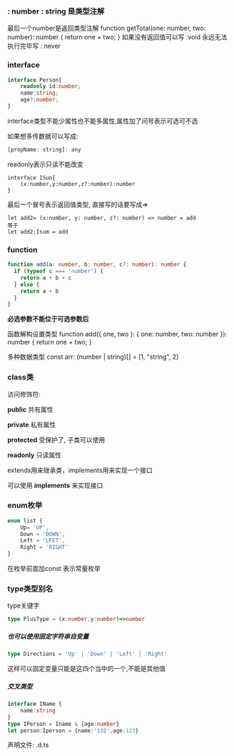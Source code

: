 ### : number   : string   是类型注解

最后一个number是返回类型注解
function getTotal(one: number, two: number): number {
  return one + two;
}
如果没有返回值可以写 :void
永远无法执行完毕写 : never



### interface

```typescript
interface Person{
    readonly id:number;
	name:string;
	age?:number;
}
```

interface类型不能少属性也不能多属性,属性加了问号表示可选可不选

如果想多传数据可以写成:

```javascript
[propName: string]: any
```

readonly表示只读不能改变

```
interface ISun{
	(x:number,y:number,z?:number):number
}
```

最后一个冒号表示返回值类型, 直接写的话要写成=>

```
let add2= (x:number, y: number, z?: number) => number = add
等于
let add2:Isum = add
```



### function

```typescript
function add(a: number, b: number, c?: number): number {
  if (typeof c === 'number') {
    return a + b + c
  } else {
    return a + b
  }
}
```

**必选参数不能位于可选参数后**



函数解构设置类型
function add({ one, two }: { one: number, two: number }): number {
  return one + two;
}

多种数据类型
const arr: (number | string)[] = [1, "string", 2]



### class类 

访问修饰符:

**public**  共有属性

**private**  私有属性

**protected**  受保护了, 子类可以使用

**readonly** 只读属性



extends用来继承类，implements用来实现一个接口

可以使用 **implements** 来实现接口



### **enum**枚举

```typescript
enum list {
	Up= 'UP',
	Down = 'DOWN',
	Left = 'LFET',
	Right = 'RIGHT'
}
```

在枚举前面加const  表示常量枚举

### type类型别名

type关键字  

```typescript
type PlusType = (x:number,y:number)=>number
```

##### 也可以使用固定字符串自变量

```typescript
type Directions = 'Up' | 'Down' | 'Left' | 'Right'
```

这样可以固定变量只能是这四个当中的一个,不能是其他值

##### 交叉类型

```typescript
interface IName {
	name:string
}
type IPerson = Iname & {age:number}
let person:Iperson = {name:'132',age:123}
```

声明文件:       .d.ts



